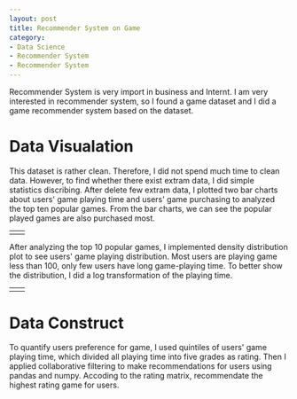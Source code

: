 ```yaml
---
layout: post
title: Recommender System on Game
category:
- Data Science
- Recommender System
- Recommender System
--- 
```


Recommender System is very import in business and Internt. I am very interested in recommender system, so I found a game dataset and I did a game recommender system based on the dataset.

# Data Visualation

This dataset is rather clean. Therefore, I did not spend much time to clean data. However, to find whether there exist extram data, I did simple statistics discribing. After delete few extram data, I plotted two bar charts about users' game playing time and users' game purchasing to analyzed the top ten popular games. From the bar charts, we can see the popular played games are also purchased most.

<table class="wide">
<tr>
  <td class="left">
    <a
        <img src = "/figures/RecommenderSystem/game_play_char.png" alt = "game playing bar chart">
    </a>
  </td>
  <td class="right">
    <a 
        <img src = "/figures/RecommenderSystem/game_purchase_char.png" alt = "game purchasing bar chart">
    </a>
  </td>
</tr>
</table>

After analyzing the top 10 popular games, I implemented density distribution plot to see users' game playing distribution. Most users are playing game less than 100, only few users have long game-playing time. To better show the distribution, I did a log transformation of the playing time.

<table class="wide">
<tr>
  <td class="left">
    <a
        <img src = "/figures/RecommenderSystem/play_time_histogram.png" alt = "game playing histogram">
    </a>
  </td>
  <td class="right">
    <a 
        <img src = "/figures/RecommenderSystem/play_time_density.png" alt = "game playing time density">
    </a>
  </td>
</tr>
</table>

# Data Construct
To quantify users preference for game, I used quintiles of users' game playing time, which divided all playing time into five grades as rating. Then I applied collaborative filtering to make recommendations for users using pandas and numpy. Accoding to the rating matrix, recommendate the highest rating game for users.



